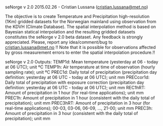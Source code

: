 seNorge v 2.0
2015.02.26 - Cristian Lussana (cristian.lussana@met.no)

The objective is to create Temperature and Precipitation high-resolution (1Km) gridded datasets for the Norwegian mainland using observation from the KDVH (Climate Database).
The spatial interpolation method is based on Bayesian statical interpolation and the resulting gridded datasets constitutes the seNorge v 2.0 beta dataset.
Any feedback is strongly appreciated. Please, report any idea/comment/bug to cristian.lussana@met.no
!! Note that it is possible for observations affected by gross measurement errors to enter the spatial interpolation procedure.!!

seNorge v 2.0 Outputs:
TEMP1d: Mean temperature (yesterday at 06 - today at 06 UTC); unit ºC
TEMP1h: Air temperature at time of observation (hourly sampling rate); unit ºC
PREC1d: Daily total of precipitation (precipitation day definition: yesterday at 06 UTC - today at 06 UTC); unit mm
PRECcor1d: Daily total of precipitation with exposure correction (precipitation day definition: yesterday at 06 UTC - today at 06 UTC); unit mm
REC1hRT: Amount of precipitation in 1 hour (for real-time applications); unit mm
PREC1h: Amount of precipitation in 1 hour (consistent with the daily total of precipitation); unit mm
PREC3hRT: Amount of precipitation in 3 hour (for real-time applications); 00-03, 03-06, 06-09, …, 21-00; unit mm
PREC3h: Amount of precipitation in 3 hour (consistent with the daily total of precipitation); unit mm
